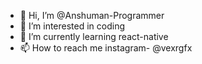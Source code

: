 - 👋 Hi, I’m @Anshuman-Programmer
- 👀 I’m interested in coding
- 🌱 I’m currently learning react-native
- 📫 How to reach me instagram- @vexrgfx

<!---
Anshuman-Programmer/Anshuman-Programmer is a ✨ special ✨ repository because its `README.md` (this file) appears on your GitHub profile.
You can click the Preview link to take a look at your changes.
--->
